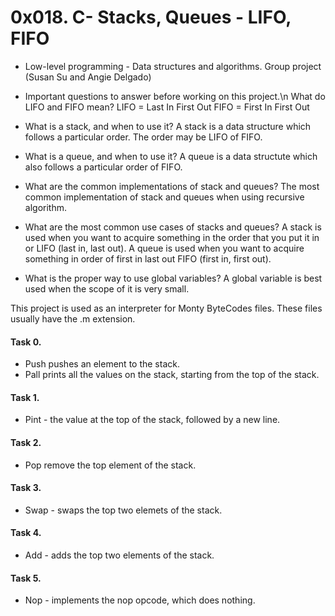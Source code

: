 # 0x018. C- Stacks, Queues - LIFO, FIFO
- Low-level programming - Data structures and algorithms.
Group project (Susan Su and Angie Delgado)

- Important questions to answer before working on this project.\n
What do LIFO and FIFO mean?
LIFO = Last In First Out
FIFO = First In First Out
- What is a stack, and when to use it?
A stack is a data structure which follows a particular order. The order may be
LIFO of FIFO.
- What is a queue, and when to use it?
A queue is a data structute which also follows a particular order of FIFO.
- What are the common implementations of stack and queues?
The most common implementation of stack and queues when using recursive
algorithm.
- What are the most common use cases of stacks and queues?
A stack is used when you want to acquire something in the order that you put it
in or LIFO (last in, last out).
A queue is used when you want to acquire something in order of first in
last out FIFO (first in, first out).
- What is the proper way to use global variables?
A global variable is best used when the scope of it is very small.

This project is used as an interpreter for Monty ByteCodes files.
These files usually have the .m extension.

#### Task 0.
- Push pushes an element to the stack.
- Pall prints all the values on the stack, starting from the top of the stack.
#### Task 1.
- Pint - the value at the top of the stack, followed by a new line.
#### Task 2.
- Pop remove the top element of the stack.
#### Task 3.
- Swap - swaps the top two elemets of the stack.
#### Task 4.
- Add - adds the top two elements of the stack.
#### Task 5.
- Nop - implements the nop opcode, which does nothing.